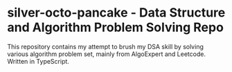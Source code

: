 # silver-octo-pancake - Data Structure and Algorithm Problem Solving Repo

This repository contains my attempt to brush my DSA skill by solving various algorithm problem set, mainly from AlgoExpert and Leetcode. Written in TypeScript. 